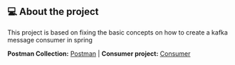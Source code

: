 ## 💻 About the project

This project is based on fixing the basic concepts on how to create a kafka message consumer in spring

<b>Postman Collection:</b> [Postman](https://www.postman.com/bold-equinox-361437/workspace/kafka/collection/26697439-42f12708-b63d-4bce-8e24-9a264972ace1?action=share&creator=26697439) |
<b>Consumer project:</b> [Consumer](https://github.com/LucasMartines01/kafka-producer-example)

